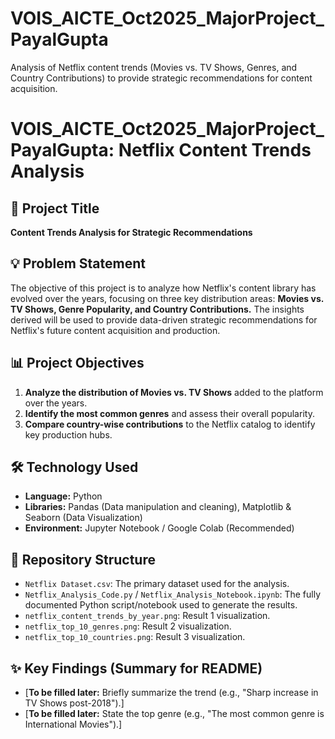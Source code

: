 # VOIS_AICTE_Oct2025_MajorProject_PayalGupta
Analysis of Netflix content trends (Movies vs. TV Shows, Genres, and Country Contributions) to provide strategic recommendations for content acquisition.
# VOIS_AICTE_Oct2025_MajorProject_PayalGupta: Netflix Content Trends Analysis

## 🎯 Project Title
**Content Trends Analysis for Strategic Recommendations**

## 💡 Problem Statement
The objective of this project is to analyze how Netflix's content library has evolved over the years, focusing on three key distribution areas: **Movies vs. TV Shows, Genre Popularity, and Country Contributions.** The insights derived will be used to provide data-driven strategic recommendations for Netflix's future content acquisition and production.

## 📊 Project Objectives
1.  **Analyze the distribution of Movies vs. TV Shows** added to the platform over the years.
2.  **Identify the most common genres** and assess their overall popularity.
3.  **Compare country-wise contributions** to the Netflix catalog to identify key production hubs.

## 🛠️ Technology Used
* **Language:** Python
* **Libraries:** Pandas (Data manipulation and cleaning), Matplotlib & Seaborn (Data Visualization)
* **Environment:** Jupyter Notebook / Google Colab (Recommended)

## 📁 Repository Structure
* `Netflix Dataset.csv`: The primary dataset used for the analysis.
* `Netflix_Analysis_Code.py` / `Netflix_Analysis_Notebook.ipynb`: The fully documented Python script/notebook used to generate the results.
* `netflix_content_trends_by_year.png`: Result 1 visualization.
* `netflix_top_10_genres.png`: Result 2 visualization.
* `netflix_top_10_countries.png`: Result 3 visualization.

## ✨ Key Findings (Summary for README)
* [**To be filled later:** Briefly summarize the trend (e.g., "Sharp increase in TV Shows post-2018").]
* [**To be filled later:** State the top genre (e.g., "The most common genre is International Movies").]
